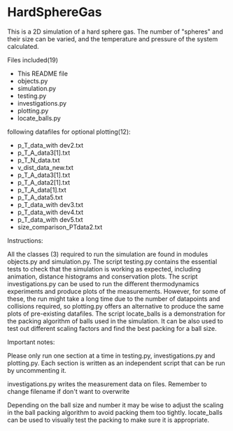 # HardSphereGas
This is a 2D simulation of a hard sphere gas. The number of "spheres" and their size can be varied, and the temperature and pressure of the system calculated.

Files included(19)
- This README file
- objects.py
- simulation.py
- testing.py
- investigations.py
- plotting.py
- locate_balls.py

following datafiles for optional plotting(12):
- p_T_data_with dev2.txt
- p_T_A_data3[1].txt
- p_T_N_data.txt
- v_dist_data_new.txt
- p_T_A_data3[1].txt
- p_T_A_data2[1].txt
- p_T_A_data[1].txt
- p_T_A_data5.txt
- p_T_data_with dev3.txt
- p_T_data_with dev4.txt
- p_T_data_with dev5.txt
- size_comparison_PTdata2.txt


Instructions:

All the classes (3) required to run the simulation are found in modules objects.py and simulation.py. The script testing.py contains the essential tests to check that the simulation is working as expected, including animation, distance histograms and conservation plots. The script investigations.py can be used to run the different thermodynamics experiments and produce plots of the measurements. However, for some of these, the run might take a long time due to the number of datapoints and collisions required, so plotting.py offers an alternative to produce the same plots of pre-existing datafiles. The script locate_balls is a demonstration for the packing algorithm of balls used in the simulation. It can be also used to test out different scaling factors and find the best packing for a ball size.

Important notes:

Please only run one section at a time in testing.py, investigations.py and plotting.py. Each section is written as an independent script that can be run by uncommenting it.

investigations.py writes the measurement data on files. Remember to change filename if don't want to overwrite

Depending on the ball size and number it may be wise to adjust the scaling in the ball packing algorithm to avoid packing them too tightly. locate_balls can be used to visually test the packing to make sure it is appropriate.
